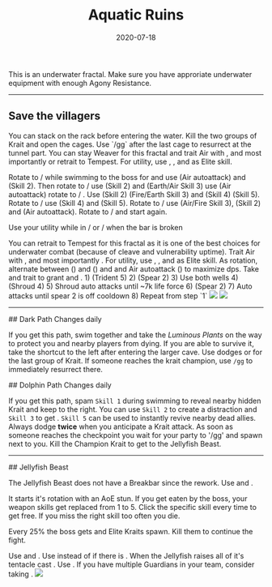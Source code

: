 ﻿---
title: 'Aquatic Ruins'
date: '2020-07-18'
image: './images/header.jpg'
group: 'T4'
api: 2956
bosses: 1
difficulties: [{ level: 76, ar: 107 }]
record:
  {
    time: '2:13',
    by: { name: 'Happens', tag: 'hP' },
    youtube:
      [{ id: 'cRKap-6_W48', name: 'Guts', specialization: 'Chronomancer' }],
  }
cycle: 'Day'
potions: [{ id: 50082, description: 'only for the Krait at the beginning' }]
sigils:
  [
    { id: 24658, description: 'only for the Krait at the beginning' },
    { id: 24615 },
    { id: 24868 },
  ]
consumables: [78978]
---

<Message>
This is an underwater fractal. Make sure you have approriate underwater equipment with enough Agony Resistance.
</Message>

---

## Save the villagers <Item id="50082" disableText/><Item id="24658" disableText/>

<Grid>
<GridItem sm="8">
You can stack <Boon name="might"/> on the rack before entering the water. Kill the two groups of Krait and open the cages. Use `/gg` after the last cage to resurrect at the tunnel part.

<Tabs>
<Tab specialization="weaver">
You can stay Weaver for this fractal and trait Air with <Trait id="232" disableText/>, <Trait id="214" disableText/> and most importantly <Trait id="1503"/> or retrait to Tempest. For utility, use <Skill id="5638" disableText/>, <Skill id="40183" disableText/>, <Skill id="5539" disableText/> and <Skill id="43638"/> as Elite skill.
  
Rotate to <Skill name="Air Attunement" profession="Elementalist" disableText/> / <Skill name="Air Attunement" profession="Elementalist" disableText/> while swimming to the boss for <Trait name="Elements of Rage"/> and use <Skill name="Forked Lightning" profession="Elementalist"/> (Air autoattack) and <Skill name="Electrocute" profession="Elementalist"/> (Skill 2). Then rotate to <Skill name="Earth Attunement" profession="Elementalist" disableText/> / <Skill name="Air Attunement" profession="Elementalist" disableText/>  use  <Skill name="Rock Spray" profession="Elementalist"/> (Skill 2) and <Skill name="Sodden Swath" profession="Elementalist"/> (Earth/Air Skill 3) use <Skill name="Forked Lightning" profession="Elementalist"/> (Air autoattack) rotate to <Skill name="Fire Attunement" profession="Elementalist" disableText/> / <Skill name="Earth Attunement" profession="Elementalist" disableText/>. Use <Skill name="Boil" profession="Elementalist"/> (Skill 2) <Skill name="Molten Burst" profession="Elementalist"/> (Fire/Earth Skill 3) and <Skill name="Rock Anchor" profession="Elementalist"/> (Skill 4) <Skill name="Murky water" profession="Elementalist"/> (Skill 5). Rotate to <Skill name="Fire Attunement" profession="Elementalist" disableText/> / <Skill name="Fire Attunement" profession="Elementalist" disableText/> use <Skill name="LavaChains" profession="Elementalist"/> (Skill 4) and <Skill name="Heat Wave" profession="Elementalist"/> (Skill 5). Rotate to <Skill name="Air Attunement" profession="Elementalist" disableText/> / <Skill name="Fire Attunement" profession="Elementalist" disableText/> use <Skill name="Plasmic Strike" profession="Elementalist"/> (Air/Fire Skill 3), <Skill name="Electrocute" profession="Elementalist"/> (Skill 2) and <Skill name="Forked Lightning" profession="Elementalist"/> (Air autoattack). Rotate to <Skill name="Air Attunement" profession="Elementalist" disableText/> / <Skill name="Air Attunement" profession="Elementalist" disableText/> and start again.

Use your utility while in <Skill name="Fire Attunement" profession="Elementalist" disableText/> / <Skill name="Fire Attunement" profession="Elementalist" disableText/> or <Skill name="Air Attunement" profession="Elementalist" disableText/> / <Skill name="Air Attunement" profession="Elementalist" disableText/> when the bar is broken
</Tab>

<Tab specialization="tempest">
You can retrait to Tempest for this fractal as it is one of the best choices for underwater combat (because of cleave and vulnerability uptime).     
        Trait Air with <Trait id="232" disableText/>, <Trait id="214" disableText/> and most importantly <Trait id="1503"/>. For utility, use <Skill id="5638" disableText/>, <Skill id="5539" disableText/>, <Skill id="30662" disableText/> and <Skill id="29968" disableText/> as Elite skill.     
        As rotation, alternate between <Skill id="29719"/> (<Skill id="5494" disableText/>) and <Skill id="5597"/> (<Skill id="5492" disableText/>) and <Skill id="5655"/> and Air autoattack (<Skill id="5494" disableText/>) to maximize dps. 
</Tab>

<Tab specialization="warrior">
Take <Skill id="14403"/> and trait <Trait id="1711"/> to grant <Boon name="fury"/> and <Boon name="might"/>.
</Tab>

<Tab specialization="reaper">
1) <Skill name="Frozen Abyss"/> (Trident 5)
2) <Skill name="Wicked Spiral"/> (Spear 2)
3) Use both wells
4) <Skill name="Soul Spiral"/> (Shroud 4)
5) Shroud auto attacks until ~7k life force
6) <Skill name="Wicked Spiral"/> (Spear 2)
7) Auto attacks until spear 2 is off cooldown
8) Repeat from step  `1`
</Tab>
</Tabs>

</GridItem>

<GridItem sm="4">
    <Image src="./images/wooden_rack.jpg" caption="The wooden rack"/>
    <Image src="./images/trapped_villagers.jpg" caption="Villagers are trapped in cages"/>
</GridItem>
</Grid>

---

<Grid>
<GridItem>
## Dark Path <Label>Changes daily</Label>

If you get this path, swim together and take the _Luminous Plants_ on the way to protect you and nearby players from dying. If you are able to survive it, take the shortcut to the left after entering the larger cave. Use dodges or <Effect name="invulnerability"/> for the last group of Krait. If someone reaches the krait champion, use `/gg` to immediately resurrect there.
</GridItem>

<GridItem>
## Dolphin Path <Label>Changes daily</Label>

If you get this path, spam `Skill 1` during swimming to reveal nearby hidden Krait and keep to the right. You can use `Skill 2` to create a distraction and `Skill 3` to get <Effect name="Stealth"/>. `Skill 5` can be used to instantly revive nearby dead allies. Always dodge **twice** when you anticipate a Krait attack. As soon as someone reaches the checkpoint you wait for your party to '/gg' and spawn  next to you. Kill the Champion Krait to get to the Jellyfish Beast.
</GridItem>

</Grid>

---

<Grid>
<GridItem sm="7">
## Jellyfish Beast

The Jellyfish Beast does not have a Breakbar since the rework. Use <Item id="24615"/> and <Item id="24658"/>.

It starts it's rotation with an AoE stun. If you get eaten by the boss, your weapon skills get replaced from 1 to 5. Click the specific skill every time to get free. If you miss the right skill too often you die.

Every 25% the boss gets <Effect name="Invulnerability"/> and Elite Kraits spawn. Kill them to continue the fight.

</GridItem>

<GridItem sm="5">

<Tabs>
<Tab specialization="revenant">
Use <Skill name="Legendary Dwarf Stance"/> and <Skill name="Legendary Assassin Stance"/>. Use <Skill name="Legendary Demon Stance"/> instead of <Skill name="Legendary Assassin Stance" disableText/> if there is <Instability name="No Pain No Gain"/>. When the Jellyfish raises all of it's tentacle cast <Skill name="Inspiring Reinforcement"/>. 
</Tab>
<Tab specialization="guardian">
Use <Skill name="Stand your ground"/>. If you have multiple Guardians in your team, consider taking <Skill id="43357"/>.
</Tab>
</Tabs> 
</GridItem>

<GridItem sm="12">
<Image src="./images/the_jellyfish_beast.jpg" caption="The Jellyfish Beast"/>
</GridItem>
</Grid>


